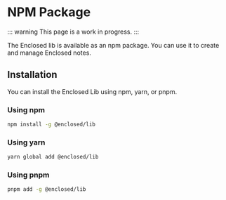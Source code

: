 # NPM Package

::: warning
This page is a work in progress.
:::

The Enclosed lib is available as an npm package. You can use it to create and manage Enclosed notes.

## Installation

You can install the Enclosed Lib using npm, yarn, or pnpm.

### Using npm

```bash
npm install -g @enclosed/lib
```

### Using yarn

```bash
yarn global add @enclosed/lib
```

### Using pnpm

```bash
pnpm add -g @enclosed/lib
```

